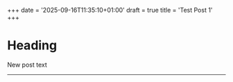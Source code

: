 +++
date = '2025-09-16T11:35:10+01:00'
draft = true
title = 'Test Post 1'
+++
<h1>Heading</h1>

New post text

---

